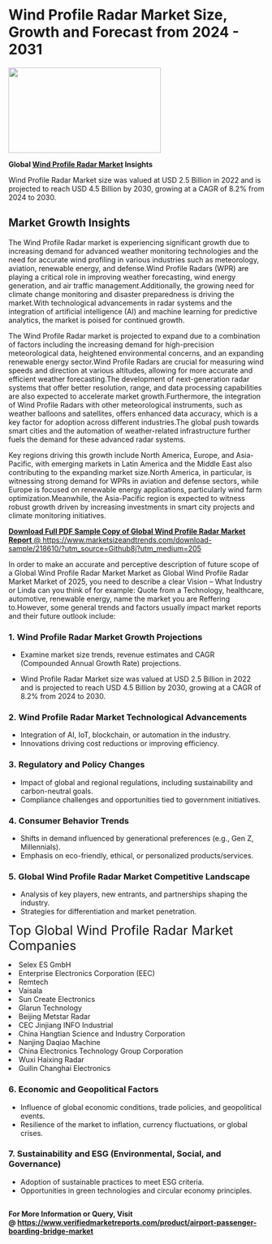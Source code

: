 <H1>Wind Profile Radar Market Size, Growth and Forecast from 2024 - 2031</H1><img class="aligncenter size-medium wp-image-584254" src="https://thirdeyenews.in/wp-content/uploads/2024/09/Global-Market-Research-300x168.jpeg" alt="" width="300" height="168" /><p><strong>Global&nbsp;<a href="https://www.marketsizeandtrends.com/download-sample/218610/?utm_source=Github8j?utm_medium=205">Wind Profile Radar Market</a> Insights</strong></p><p>Wind Profile Radar Market size was valued at USD 2.5 Billion in 2022 and is projected to reach USD 4.5 Billion by 2030, growing at a CAGR of 8.2% from 2024 to 2030.</p><p><h2>Market Growth Insights</h2> <p>The Wind Profile Radar market is experiencing significant growth due to increasing demand for advanced weather monitoring technologies and the need for accurate wind profiling in various industries such as meteorology, aviation, renewable energy, and defense.Wind Profile Radars (WPR) are playing a critical role in improving weather forecasting, wind energy generation, and air traffic management.Additionally, the growing need for climate change monitoring and disaster preparedness is driving the market.With technological advancements in radar systems and the integration of artificial intelligence (AI) and machine learning for predictive analytics, the market is poised for continued growth.</p> <p><a href="sample_link" target="_blank"></a></p> <p>The Wind Profile Radar market is projected to expand due to a combination of factors including the increasing demand for high-precision meteorological data, heightened environmental concerns, and an expanding renewable energy sector.Wind Profile Radars are crucial for measuring wind speeds and direction at various altitudes, allowing for more accurate and efficient weather forecasting.The development of next-generation radar systems that offer better resolution, range, and data processing capabilities are also expected to accelerate market growth.Furthermore, the integration of Wind Profile Radars with other meteorological instruments, such as weather balloons and satellites, offers enhanced data accuracy, which is a key factor for adoption across different industries.The global push towards smart cities and the automation of weather-related infrastructure further fuels the demand for these advanced radar systems.</p> <p>Key regions driving this growth include North America, Europe, and Asia-Pacific, with emerging markets in Latin America and the Middle East also contributing to the expanding market size.North America, in particular, is witnessing strong demand for WPRs in aviation and defense sectors, while Europe is focused on renewable energy applications, particularly wind farm optimization.Meanwhile, the Asia-Pacific region is expected to witness robust growth driven by increasing investments in smart city projects and climate monitoring initiatives.</p> <p><a href="more_insights_link" target="_blank"></p><p><span class=""><strong>Download Full PDF Sample Copy of Global Wind Profile Radar Market Report</strong> @ <a href="https://www.marketsizeandtrends.com/download-sample/218610/?utm_source=Github8j?utm_medium=205" target="_blank">https://www.marketsizeandtrends.com/download-sample/218610/?utm_source=Github8j?utm_medium=205</a></span></p><p>In order to make an accurate and perceptive description of future scope of a Global&nbsp;Wind Profile Radar Market Market as Global&nbsp;Wind Profile Radar Market Market of 2025, you need to describe a clear Vision &ndash; What Industry or Linda can you think of for example: Quote from a Technology, healthcare, automotive, renewable energy, name the market you are Reffering to.However, some general trends and factors usually impact market reports and their future outlook include:</p><h3>1.&nbsp;<strong>Wind Profile Radar Market Growth Projections</strong></h3><ul><li>Examine market size trends, revenue estimates and CAGR (Compounded Annual Growth Rate) projections.</li><li><p>Wind Profile Radar Market size was valued at USD 2.5 Billion in 2022 and is projected to reach USD 4.5 Billion by 2030, growing at a CAGR of 8.2% from 2024 to 2030.</p></li></ul><h3>2.&nbsp;<strong>Wind Profile Radar Market Technological Advancements</strong></h3><ul><li>Integration of AI, IoT, blockchain, or automation in the industry.</li><li>Innovations driving cost reductions or improving efficiency.</li></ul><h3>3.&nbsp;<strong>Regulatory and Policy Changes</strong></h3><ul><li>Impact of global and regional regulations, including sustainability and carbon-neutral goals.</li><li>Compliance challenges and opportunities tied to government initiatives.</li></ul><h3>4.&nbsp;<strong>Consumer Behavior Trends</strong></h3><ul><li>Shifts in demand influenced by generational preferences (e.g., Gen Z, Millennials).</li><li>Emphasis on eco-friendly, ethical, or personalized products/services.</li></ul><h3>5.&nbsp;<strong>Global Wind Profile Radar Market Competitive Landscape</strong></h3><ul><li>Analysis of key players, new entrants, and partnerships shaping the industry.</li><li>Strategies for differentiation and market penetration.</li></ul><p data-pm-slice="1 1 []"><span style="color: inherit; font-family: inherit; font-size: 25px;">Top Global Wind Profile Radar Market Companies</span></p><div class="" data-test-id=""><p><li>Selex ES GmbH</li><li> Enterprise Electronics Corporation (EEC)</li><li> Remtech</li><li> Vaisala</li><li> Sun Create Electronics</li><li> Glarun Technology</li><li> Beijing Metstar Radar</li><li> CEC Jinjiang INFO Industrial</li><li> China Hangtian Science and Industry Corporation</li><li> Nanjing Daqiao Machine</li><li> China Electronics Technology Group Corporation</li><li> Wuxi Haixing Radar</li><li> Guilin Changhai Electronics</li></p></div><h3>6.&nbsp;<strong>Economic and Geopolitical Factors</strong></h3><ul><li>Influence of global economic conditions, trade policies, and geopolitical events.</li><li>Resilience of the market to inflation, currency fluctuations, or global crises.</li></ul><h3>7.&nbsp;<strong>Sustainability and ESG (Environmental, Social, and Governance)</strong></h3><ul><li>Adoption of sustainable practices to meet ESG criteria.</li><li>Opportunities in green technologies and circular economy principles.</li></ul><h2><strong style="font-size: 14px;">For More Information or Query, Visit @&nbsp;</strong><a style="background-color: #ffffff; font-size: 14px;" href="https://www.marketsizeandtrends.com/report/wind-profile-radar-market/" target="_blank">https://www.verifiedmarketreports.com/product/airport-passenger-boarding-bridge-market</a></h2>